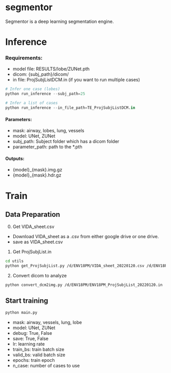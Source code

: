 # segmentor
Segmentor is a deep learning segmentation engine.


# Inference
### Requirements:
- model file: RESULTS/lobe/ZUNet.pth
- dicom: {subj_path}/dicom/
- in file: ProjSubjListDCM.in (if you want to run multiple cases) 

```python
# Infer one case (lobes)
python run_inference --subj_path=25 

# Infer a list of cases
python run_inference --in_file_path=TE_ProjSubjListDCM.in
```
#### Parameters:
- mask: airway, lobes, lung, vessels
- model: UNet, ZUNet
- subj_path: Subject folder which has a dicom folder
- parameter_path: path to the *.pth

#### Outputs:
- {model}_{mask}.img.gz
- {model}_{mask}.hdr.gz

# Train
## Data Preparation
0. Get VIDA_sheet.csv
- Download VIDA_sheet as a .csv from either google drive or one drive. 
- save as VIDA_sheet.csv

1. Get ProjSubjList.in
```bash
cd utils
python get_ProjSubjList.py /d/ENV18PM/VIDA_sheet_20220120.csv /d/ENV18PM/ENV18PM_ProjSubjList_20220120.in /d/ENV18PM/ImageData
```

2. Convert dicom to analyze
```bash
python convert_dcm2img.py /d/ENV18PM/ENV18PM_ProjSubjList_20220120.in
```

## Start training
```python
python main.py
```
- mask: airway, vessels, lung, lobe
- model: UNet, ZUNet
- debug: True, False
- save: True, False
- lr: learning rate
- train_bs: train batch size
- valid_bs: valid batch size
- epochs: train epoch
- n_case: number of cases to use

